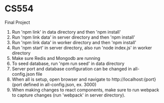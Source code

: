 # CS554
Final Project

1. Run 'npm link' in data directory and then 'npm install'
2. Run 'npm link data' in server directory and then 'npm install'
3. Run 'npm link data' in worker directory and then 'npm install'
4. Run 'npm start' in server directory, also run 'node index.js' in worker directory 
5. Make sure Redis and Mongodb are running
6. To seed database, run 'npm run seed' in data directory 
7. Server port and database configuration can be changed in all-config.json file
8. When all is setup, open browser and navigate to http://localhost:{port} (port defined in all-config.json, ex. 3000)
9. When making changes to react components, make sure to run webpack to capture changes (run 'webpack' in server directory). 
